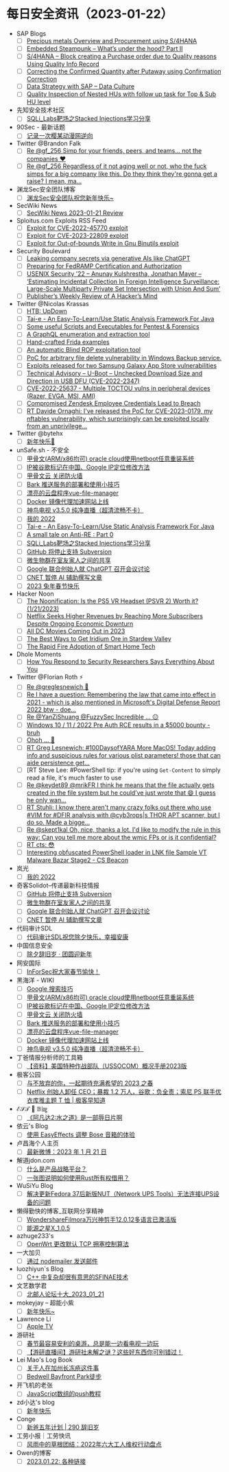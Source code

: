 # 每日安全资讯（2023-01-22）

- SAP Blogs
  - [ ] [Precious metals Overview and Procurement using S/4HANA](https://blogs.sap.com/2023/01/21/precious-metals-overview-and-procurement-using-s-4hana/)
  - [ ] [Embedded Steampunk – What’s under the hood? Part II](https://blogs.sap.com/2023/01/21/embedded-steampunk-whats-under-the-hood-part-ii/)
  - [ ] [S/4HANA – Block creating a Purchase order due to Quality reasons Using Quality Info Record](https://blogs.sap.com/2023/01/21/s-4hana-block-creating-a-purchase-order-due-to-quality-reasons-using-quality-info-record/)
  - [ ] [Correcting the Confirmed Quantity after Putaway using Confirmation Correction](https://blogs.sap.com/2023/01/21/correcting-the-confirmed-quantity-after-putaway-using-confirmation-corrections/)
  - [ ] [Data Strategy with SAP – Data Culture](https://blogs.sap.com/2023/01/21/data-strategy-with-sap-data-culture/)
  - [ ] [Quality Inspection of Nested HUs with follow up task for Top & Sub HU level](https://blogs.sap.com/2023/01/21/quality-inspection-of-nested-hus-with-follow-up-task-for-top-sub-hu-level/)
- 先知安全技术社区
  - [ ] [SQLi_Labs靶场之Stacked Injections学习分享](https://xz.aliyun.com/t/12060)
- 90Sec - 最新话题
  - [ ] [记录一次樱某动漫网逆向](https://forum.90sec.com/t/topic/2215)
- Twitter @Brandon Falk
  - [ ] [Re @gf_256 Simp for your friends, peers, and teams… not the companies ❤️](https://twitter.com/gamozolabs/status/1616630450390458368)
  - [ ] [Re @gf_256 Regardless of it not aging well or not, who the fuck simps for a big company like this. Do they think they're gonna get a raise? I mean, ma...](https://twitter.com/gamozolabs/status/1616624580801744896)
- 渊龙Sec安全团队博客
  - [ ] [渊龙Sec安全团队祝您新年快乐~](https://blog.aabyss.cn/post-172.html)
- SecWiki News
  - [ ] [SecWiki News 2023-01-21 Review](http://www.sec-wiki.com/?2023-01-21)
- Sploitus.com Exploits RSS Feed
  - [ ] [Exploit for CVE-2022-45770 exploit](https://sploitus.com/exploit?id=F7AD954D-0D51-5D43-BDFD-FAA71002C48B&utm_source=rss&utm_medium=rss)
  - [ ] [Exploit for CVE-2023-22809 exploit](https://sploitus.com/exploit?id=BA476BFF-F193-5FF0-A931-BEF0BE84D05C&utm_source=rss&utm_medium=rss)
  - [ ] [Exploit for Out-of-bounds Write in Gnu Binutils exploit](https://sploitus.com/exploit?id=64EE8CD2-B2A2-5DCD-8784-03C92797B6B6&utm_source=rss&utm_medium=rss)
- Security Boulevard
  - [ ] [Leaking company secrets via generative AIs like ChatGPT](https://securityboulevard.com/2023/01/leaking-company-secrets-via-generative-ais-like-chatgpt/)
  - [ ] [Preparing for FedRAMP Certification and Authorization](https://securityboulevard.com/2023/01/preparing-for-fedramp-certification-and-authorization/)
  - [ ] [USENIX Security ’22 – Anunay Kulshrestha, Jonathan Mayer – ‘Estimating Incidental Collection In Foreign Intelligence Surveillance: Large-Scale Multiparty Private Set Intersection with Union And Sum’](https://securityboulevard.com/2023/01/usenix-security-22-anunay-kulshrestha-jonathan-mayer-estimating-incidental-collection-in-foreign-intelligence-surveillance-large-scale-multiparty-private-set-intersection-with-union-a/)
  - [ ] [Publisher’s Weekly Review of A Hacker’s Mind](https://securityboulevard.com/2023/01/publishers-weekly-review-of-a-hackers-mind/)
- Twitter @Nicolas Krassas
  - [ ] [HTB: UpDown](https://twitter.com/Dinosn/status/1616843985288396806)
  - [ ] [Tai-e - An Easy-To-Learn/Use Static Analysis Framework For Java](https://twitter.com/Dinosn/status/1616802284750479362)
  - [ ] [Some useful Scripts and Executables for Pentest & Forensics](https://twitter.com/Dinosn/status/1616686455228702720)
  - [ ] [A GraphQL enumeration and extraction tool](https://twitter.com/Dinosn/status/1616686225062076416)
  - [ ] [Hand-crafted Frida examples](https://twitter.com/Dinosn/status/1616686156694933504)
  - [ ] [An automatic Blind ROP exploitation tool](https://twitter.com/Dinosn/status/1616686091255353345)
  - [ ] [PoC for arbitrary file delete vulnerability in Windows Backup service.](https://twitter.com/Dinosn/status/1616685380014596097)
  - [ ] [Exploits released for two Samsung Galaxy App Store vulnerabilities](https://twitter.com/Dinosn/status/1616671879258841088)
  - [ ] [Technical Advisory – U-Boot – Unchecked Download Size and Direction in USB DFU (CVE-2022-2347)](https://twitter.com/Dinosn/status/1616671844479926273)
  - [ ] [CVE-2022-25637 - Multiple TOCTOU vulns in peripheral devices (Razer, EVGA, MSI, AMI)](https://twitter.com/Dinosn/status/1616671768374120449)
  - [ ] [Compromised Zendesk Employee Credentials Lead to Breach](https://twitter.com/Dinosn/status/1616671085432565760)
  - [ ] [RT Davide Ornaghi: I've released the PoC for CVE-2023-0179, my nftables vulnerability, which surprisingly can be exploited locally from an unprivilege...](https://twitter.com/TurtleARM97/status/1616605406599737344)
- Twitter @bytehx
  - [ ] [新年快乐🎉](https://twitter.com/bytehx343/status/1616840825220255747)
- unSafe.sh - 不安全
  - [ ] [甲骨文(ARM/x86均可) oracle cloud使用netboot任意重装系统](https://buaq.net/go-146457.html)
  - [ ] [IP被谷歌标记在中国、Google IP定位修改方法](https://buaq.net/go-146458.html)
  - [ ] [甲骨文云 关闭防火墙](https://buaq.net/go-146459.html)
  - [ ] [Bark 推送服务的部署和使用小技巧](https://buaq.net/go-146441.html)
  - [ ] [漂亮的云盘程序vue-file-manager](https://buaq.net/go-146442.html)
  - [ ] [Docker 镜像代理加速网站上线](https://buaq.net/go-146443.html)
  - [ ] [神鸟电视 v3.5.0 纯净直播（超清流畅不卡）](https://buaq.net/go-146444.html)
  - [ ] [我的 2022](https://buaq.net/go-146440.html)
  - [ ] [Tai-e - An Easy-To-Learn/Use Static Analysis Framework For Java](https://buaq.net/go-146425.html)
  - [ ] [A small tale on Anti-RE : Part 0](https://buaq.net/go-146411.html)
  - [ ] [SQLi_Labs靶场之Stacked Injections学习分享](https://buaq.net/go-146420.html)
  - [ ] [GitHub 将停止支持 Subversion](https://buaq.net/go-146412.html)
  - [ ] [微生物群在室友家人之间的共享](https://buaq.net/go-146413.html)
  - [ ] [Google 联合创始人就 ChatGPT 召开会议讨论](https://buaq.net/go-146408.html)
  - [ ] [CNET 暂停 AI 辅助撰写文章](https://buaq.net/go-146409.html)
  - [ ] [2023 兔年春节快乐](https://buaq.net/go-146399.html)
- Hacker Noon
  - [ ] [The Noonification: Is the PS5 VR Headset (PSVR 2) Worth it? (1/21/2023)](https://hackernoon.com/1-21-2023-noonification?source=rss)
  - [ ] [Netflix Seeks Higher Revenues by Reaching More Subscribers Despite Ongoing Economic Downturn](https://hackernoon.com/netflix-aims-for-higher-revenues-by-reaching-more-subscribers-despite-economic-downturn?source=rss)
  - [ ] [All DC Movies Coming Out in 2023](https://hackernoon.com/all-dc-movies-coming-out-in-2023?source=rss)
  - [ ] [The Best Ways to Get Iridium Ore in Stardew Valley](https://hackernoon.com/the-best-ways-to-get-iridium-ore-in-stardew-valley?source=rss)
  - [ ] [The Rapid Fire Adoption of Smart Home Tech](https://hackernoon.com/the-rapid-fire-adoption-of-smart-home-tech?source=rss)
- Dhole Moments
  - [ ] [How You Respond to Security Researchers Says Everything About You](https://soatok.blog/2023/01/21/how-you-respond-to-security-researchers-says-everything-about-you/)
- Twitter @Florian Roth ⚡
  - [ ] [Re @greglesnewich 🖤](https://twitter.com/cyb3rops/status/1616932571082018816)
  - [ ] [Re I have a question: Remembering the law that came into effect in 2021 - which is also mentioned in Microsoft's Digital Defense Report 2022 btw - doe...](https://twitter.com/cyb3rops/status/1616927220110336002)
  - [ ] [Re @YanZiShuang @FuzzySec Incredible ... 😐](https://twitter.com/cyb3rops/status/1616925022337077248)
  - [ ] [Windows 10 / 11 / 2022 Pre Auth RCE results in a $5000 bounty - bruh](https://twitter.com/cyb3rops/status/1616924039834140672)
  - [ ] [Ohoh … 😬](https://twitter.com/cyb3rops/status/1616895942510231554)
  - [ ] [RT Greg Lesnewich: #100DaysofYARA More MacOS! Today adding info and suspicious rules for various plist parameters! those that can aide persistence get...](https://twitter.com/greglesnewich/status/1616889918638235649)
  - [ ] [RT Steve Lee: #PowerShell tip: if you're using `Get-Content` to simply read a file, it's much faster to use [](https://twitter.com/Steve_MSFT/status/1616886617872171008)
  - [ ] [Re @keydet89 @mrikFR I think he means that the file actually gets created in the file system but he could’ve just wrote that 😄 I guess he only wan...](https://twitter.com/cyb3rops/status/1616810090526560257)
  - [ ] [RT Stuhli: I know there aren't many crazy folks out there who use #VIM for #DFIR analysis with @cyb3rops|s THOR APT scanner, but I do so. Made a bigge...](https://twitter.com/stuhlonsky/status/1616782065185218560)
  - [ ] [Re @skept1kal Oh, nice, thanks a lot. I'd like to modify the rule in this way: Can you tell me more about the wmic FPs or is it confidential?](https://twitter.com/cyb3rops/status/1616706744998043649)
  - [ ] [RT cts: 😳](https://twitter.com/gf_256/status/1616608972357922816)
  - [ ] [Interesting obfuscated PowerShell loader in LNK file Sample VT Malware Bazar Stage2 - CS Beacon](https://twitter.com/cyb3rops/status/1616590182488096768)
- 岚光
  - [ ] [我的 2022](https://0x0d.im/archives/my-2022.html)
- 奇客Solidot–传递最新科技情报
  - [ ] [GitHub 将停止支持 Subversion](https://www.solidot.org/story?sid=73939)
  - [ ] [微生物群在室友家人之间的共享](https://www.solidot.org/story?sid=73938)
  - [ ] [Google 联合创始人就 ChatGPT 召开会议讨论](https://www.solidot.org/story?sid=73937)
  - [ ] [CNET 暂停 AI 辅助撰写文章](https://www.solidot.org/story?sid=73936)
- 代码审计SDL
  - [ ] [代码审计SDL祝您除夕快乐，幸福安康](https://mp.weixin.qq.com/s?__biz=MzI2NTExNzcxNQ==&mid=2247484155&idx=1&sn=fbf1260d8e47def4802d2b60d70f401e&chksm=eaa30b87ddd48291386489a291b96bde9f8142d4fdeb7d68cd17dba1e990e67113733ac3ab06&scene=58&subscene=0#rd)
- 中国信息安全
  - [ ] [除夕辞旧岁 · 团圆迎新年](https://mp.weixin.qq.com/s?__biz=MzA5MzE5MDAzOA==&mid=2664174332&idx=1&sn=73a354bfc029fa7d5764978770229be8&chksm=8b591005bc2e9913f4f0469ce0a4a8d873f9adbffc871532d3ed6cd886faf4c52c67550109f1&scene=58&subscene=0#rd)
- 网安国际
  - [ ] [InForSec祝大家春节愉快！](https://mp.weixin.qq.com/s?__biz=MzA4ODYzMjU0NQ==&mid=2652312169&idx=1&sn=c776dc2c8e822905641821364468a9ab&chksm=8bc48fe7bcb306f12a34bc4db66d049436b168b6b3ff653c69e446941ae19ae5c2e600af742f&scene=58&subscene=0#rd)
- 黑海洋 - WIKI
  - [ ] [Google 搜索技巧](https://blog.upx8.com/3198)
  - [ ] [甲骨文(ARM/x86均可) oracle cloud使用netboot任意重装系统](https://blog.upx8.com/3197)
  - [ ] [IP被谷歌标记在中国、Google IP定位修改方法](https://blog.upx8.com/3196)
  - [ ] [甲骨文云 关闭防火墙](https://blog.upx8.com/3195)
  - [ ] [Bark 推送服务的部署和使用小技巧](https://blog.upx8.com/3194)
  - [ ] [漂亮的云盘程序vue-file-manager](https://blog.upx8.com/3193)
  - [ ] [Docker 镜像代理加速网站上线](https://blog.upx8.com/3192)
  - [ ] [神鸟电视 v3.5.0 纯净直播（超清流畅不卡）](https://blog.upx8.com/3191)
- 丁爸情报分析师的工具箱
  - [ ] [【资料】美国特种作战部队（USSOCOM）概况手册2023版](https://mp.weixin.qq.com/s?__biz=MzI2MTE0NTE3Mw==&mid=2651134627&idx=1&sn=e4ca88d3f487b46e6baae348a2b5b7a3&chksm=f1af6d99c6d8e48f33bf662f966ce1bece9d4e493a1c8d4128bd1b4dcb5210ab40934f56dc7b&scene=58&subscene=0#rd)
- 极客公园
  - [ ] [与不放弃的你，一起期待充满希望的 2023 之春](https://mp.weixin.qq.com/s?__biz=MTMwNDMwODQ0MQ==&mid=2652980952&idx=1&sn=1d36b1d3ff746701f47fb0711b6271c3&chksm=7e543b6e4923b278f3fe11e6684f483c1182603404e8c8df4307b851d264b0da45e3c614f910&scene=58&subscene=0#rd)
  - [ ] [Netflix 创始人卸任 CEO；暴裁 1.2 万人，谷歌：负全责；索尼 PS 联手优衣库推主题 T 恤 | 极客早知道](https://mp.weixin.qq.com/s?__biz=MTMwNDMwODQ0MQ==&mid=2652980951&idx=1&sn=c45225fbdc01b719e94c68e27c4bc90f&chksm=7e543b614923b277ef5fb3db76f784774a2a53db815de87d7fb1bc8cc171697e01c281c84119&scene=58&subscene=0#rd)
- ℰ𝒮𝒯 💫 𝔹㏒
  - [ ] [《阿凡达2:水之道》是一部辱日片啊](https://blog.est.im/2023/stderr-02)
- 依云's Blog
  - [ ] [使用 EasyEffects 调整 Bose 音箱的体验](https://blog.lilydjwg.me/posts/216566.html)
- 卢昌海个人主页
  - [ ] [最新微博：2023 年 1 月 21 日](https://www.changhai.org/articles/miscellaneous/blog/202301.php#d0121)
- 解道jdon.com
  - [ ] [什么是产品战略平台？](https://www.jdon.com/64621.html)
  - [ ] [一张图说明如何使用Rust所有权借用？](https://www.jdon.com/64606.html)
- WuSiYu Blog
  - [ ] [解决更新Fedora 37后新版NUT（Network UPS Tools）无法连接UPS设备的问题](https://wusiyu.me/fix-fedora-37-new-nut-network-ups-tools-cannot-connect-ups-device/)
- 懒得勤快的博客_互联网分享精神
  - [ ] [WondershareFilmora万兴神剪手12.0.12多语言已激活版](https://masuit.com/1571)
  - [ ] [能源之星X_1.0.5](https://masuit.com/1920)
- azhuge233's
  - [ ] [OpenWrt 更改默认 TCP 拥塞控制算法](https://azhuge233.com/openwrt-%e6%9b%b4%e6%94%b9%e9%bb%98%e8%ae%a4-tcp-%e6%8b%a5%e5%a1%9e%e6%8e%a7%e5%88%b6%e7%ae%97%e6%b3%95/)
- 一大加贝
  - [ ] [通过 nodemailer 发送邮件](https://tianheg.xyz/posts/send-mail-use-smtp-with-nodemailer/)
- luozhiyun`s Blog
  - [ ] [C++ 中复杂却很有意思的SFINAE技术](https://www.luozhiyun.com/archives/744)
- 文艺数学君
  - [ ] [北邮人论坛十大_2023_01_21](https://mathpretty.com/15488.html)
- mokeyjay – 超能小紫
  - [ ] [新年快乐~](https://www.mokeyjay.com/archives/3227)
- Lawrence Li
  - [ ] [Apple TV](https://lawrenceli.me/blog/apple-tv)
- 游研社
  - [ ] [春节最容易安利的桌游，总是能一边看电视一边玩](https://www.yystv.cn/p/10390)
  - [ ] [【游研直播间】游研社未解之谜？这些好东西你可别错过！](https://alioss.yystv.cn/video/b03624110668de963715c61dd2c49cb8.mp4)
- Lei Mao's Log Book
  - [ ] [关于人在加州长冻疮这件事](https://leimao.github.io/essay/%E5%85%B3%E4%BA%8E%E4%BA%BA%E5%9C%A8%E5%8A%A0%E5%B7%9E%E9%95%BF%E5%86%BB%E7%96%AE%E8%BF%99%E4%BB%B6%E4%BA%8B/)
  - [ ] [Bedwell Bayfront Park徒步](https://leimao.github.io/life/Bedwell-Bayfront-Park/)
- 开飞机的老张
  - [ ] [JavaScript数组的push教程](https://kaifeiji.cc/post/javascript-array-push-tutorial/)
- zd小达's blog
  - [ ] [新年快乐](https://blog.zhangda.xyz/write/py/1264/)
- Conge
  - [ ] [新爸五年计划 | 290 辞旧岁](https://conge.livingwithfcs.org/2023/01/21/NewDaddy-tu-year/)
- 工劳小报｜工劳快讯
  - [ ] [风雨中的草根团结：2022年六大工人维权行动盘点](https://news.laborinfocn.com/spec05/)
- Owen的博客
  - [ ] [2023.01.22: 各种链接](https://www.owenyoung.com/blog/journals/2023-01-22/)
